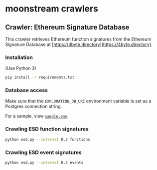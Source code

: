 # moonstream crawlers

## Crawler: Ethereum Signature Database

This crawler retrieves Ethereum function signatures from the Ethereum Signature Database at
[https://4byte.directory](https://4byte.directory).

### Installation

(Use Python 3)

```bash
pip install -r requirements.txt
```

### Database access

Make sure that the `EXPLORATION_DB_URI` environment variable is set as a Postgres connection string.

For a sample, view [`sample.env`](./sample.env).

### Crawling ESD function signatures

```bash
python esd.py --interval 0.3 functions
```

### Crawling ESD event signatures

```bash
python esd.py --interval 0.3 events
```